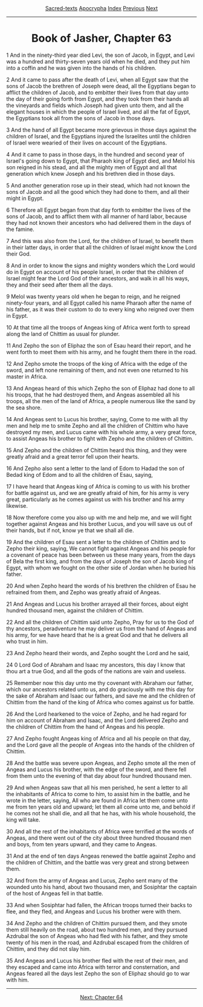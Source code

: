 <body>
 
 
 <center>
 <a href="../../index.htm">Sacred-texts</a>
 <a href="../index.htm">Apocrypha</a>
 <a href="index.htm">Index</a>
 <a href="62.htm">Previous</a>
 <a href="64.htm">Next</a>
 </center>
 <hr>
 <h1 align="CENTER">Book of Jasher, Chapter 63
 </h1>
 
  
 
 
 <p>1 And in the ninety-third year died Levi, the son of Jacob, in Egypt, and Levi was a hundred
 and thirty-seven years old when he died, and they put him into a coffin and he was given into
 the hands of his children.</p><p>
 
 
 </p><p>2 And it came to pass after the death of Levi, when all Egypt saw that the sons of Jacob the
 brethren of Joseph were dead, all the Egyptians began to afflict the children of Jacob, and to
 embitter their lives from that day unto the day of their going forth from Egypt, and they took
 from their hands all the vineyards and fields which Joseph had given unto them, and all the
 elegant houses in which the people of Israel lived, and all the fat of Egypt, the Egyptians took
 all from the sons of Jacob in those days.</p><p>
  
 
 
 </p><p>3 And the hand of all Egypt became more grievous in those days against the children of
 Israel, and the Egyptians injured the Israelites until the children of Israel were wearied of their
 lives on account of the Egyptians.</p><p>
 
 
 </p><p>4 And it came to pass in those days, in the hundred and second year of Israel's going down to
 Egypt, that Pharaoh king of Egypt died, and Melol his son reigned in his stead, and all the
 mighty men of Egypt and all that generation which knew Joseph and his brethren died in
 those days.</p><p>
 
 
 </p><p>5 And another generation rose up in their stead, which had not known the sons of Jacob and
 all the good which they had done to them, and all their might in Egypt.</p><p>
 
 
 </p><p>6 Therefore all Egypt began from that day forth to embitter the lives of the sons of Jacob, and
 to afflict them with all manner of hard labor, because they had not known their ancestors who
 had delivered them in the days of the famine.</p><p>
 
 
 </p><p>7 And this was also from the Lord, for the children of Israel, to benefit them in their latter days,
 in order that all the children of Israel might know the Lord their God.</p><p>
 
 
 </p><p>8 And in order to know the signs and mighty wonders which the Lord would do in Egypt on
 account of his people Israel, in order that the children of Israel might fear the Lord God of
 their ancestors, and walk in all his ways, they and their seed after them all the days.</p><p>
 
 
 </p><p>9 Melol was twenty years old when he began to reign, and he reigned ninety-four years, and
 all Egypt called his name Pharaoh after the name of his father, as it was their custom to do to
 every king who reigned over them in Egypt.</p><p>
 
 
 </p><p>10 At that time all the troops of Angeas king of Africa went forth to spread along the land of
 Chittim as usual for plunder.</p><p>
 
 
 </p><p>11 And Zepho the son of Eliphaz the son of Esau heard their report, and he went forth to
 meet them with his army, and he fought them there in the road.</p><p>
 
 
 </p><p>12 And Zepho smote the troops of the king of Africa with the edge of the sword, and left none
 remaining of them, and not even one returned to his master in Africa.</p><p>
 
 
 </p><p>13 And Angeas heard of this which Zepho the son of Eliphaz had done to all his troops, that
 he had destroyed them, and Angeas assembled all his troops, all the men of the land of
 Africa, a people numerous like the sand by the sea shore.</p><p>
 
 
 </p><p>14 And Angeas sent to Lucus his brother, saying, Come to me with all thy men and help me
 to smite Zepho and all the children of Chittim who have destroyed my men, and Lucus came
 with his whole army, a very great force, to assist Angeas his brother to fight with Zepho and
 the children of Chittim.</p><p>
 
 
 </p><p>15 And Zepho and the children of Chittim heard this thing, and they were greatly afraid and a
 great terror fell upon their hearts.</p><p>
 
 
 </p><p>16 And Zepho also sent a letter to the land of Edom to Hadad the son of Bedad king of Edom
 and to all the children of Esau, saying,</p><p>
 
 
 </p><p>17 I have heard that Angeas king of Africa is coming to us with his brother for battle against
 us, and we are greatly afraid of him, for his army is very great, particularly as he comes
 against us with his brother and his army likewise.</p><p>
 
 
 </p><p>18 Now therefore come you also up with me and help me, and we will fight together against
 Angeas and his brother  Lucus, and you will save us out of their hands, but if not, know ye that we shall all die.</p><p>
 
 
 </p><p>19 And the children of Esau sent a letter to the children of Chittim and to Zepho their king,
 saying, We cannot fight against Angeas and his people for a covenant of peace has been
 between us these many years, from the days of Bela the first king, and from the days of
 Joseph the son of Jacob king of Egypt, with whom we fought on the other side of Jordan
 when he buried his father.</p><p>
 
 
 </p><p>20 And when Zepho heard the words of his brethren the children of Esau he refrained from
 them, and Zepho was greatly afraid of Angeas.</p><p>
 
 
 </p><p>21 And Angeas and Lucus his brother arrayed all their forces, about eight hundred thousand
 men, against the children of Chittim.</p><p>
 
 
 </p><p>22 And all the children of Chittim said unto Zepho, Pray for us to the God of thy ancestors,
 peradventure he may deliver us from the hand of Angeas and his army, for we have heard
 that he is a great God and that he delivers all who trust in him.</p><p>
 
 
 </p><p>23 And Zepho heard their words, and Zepho sought the Lord and he said,</p><p>
 
 
 </p><p>24 0 Lord God of Abraham and Isaac my ancestors, this day I know that thou art a true God,
 and all the gods of the nations are vain and useless.</p><p>
 
 
 </p><p>25 Remember now this day unto me thy covenant with Abraham our father, which our
 ancestors related unto us, and do graciously with me this day for the sake of Abraham and
 Isaac our fathers, and save me and the children of Chittim from the hand of the king of Africa
 who comes against us for battle.</p><p>
 
 
 </p><p>26 And the Lord hearkened to the voice of Zepho, and he had regard for him on account of
 Abraham and Isaac, and the Lord delivered Zepho and the children of Chittim from the hand
 of Angeas and his people.</p><p>
 
 
 </p><p>27 And Zepho fought Angeas king of Africa and all his people on that day, and the Lord gave
 all the people of Angeas into the hands of the children of Chittim.</p><p>
 
 
 </p><p>28 And the battle was severe upon Angeas, and Zepho smote all the men of Angeas and
 Lucus his brother, with the edge of the sword, and there fell from them unto the evening of
 that day about four hundred thousand men.</p><p>
 
 
 </p><p>29 And when Angeas saw that all his men perished, he sent a letter to all the inhabitants of
 Africa to come to him, to assist him in the battle, and he wrote in the letter, saying, All who are
 found in Africa let them come unto me from ten years old and upward; let them all come unto
 me, and behold if he comes not he shall die, and all that he has, with his whole household,
 the king will take.</p><p>
 
 
 </p><p>30 And all the rest of the inhabitants of Africa were terrified at the words of Angeas, and there
 went out of the city about three hundred thousand men and boys, from ten years upward, and
 they came to Angeas.</p><p>
 
 
 </p><p>31 And at the end of ten days Angeas renewed the battle against Zepho and the children of
 Chittim, and the battle was very great and strong between them.</p><p>
 
 
 </p><p>32 And from the army of Angeas and Lucus, Zepho sent many of the wounded unto his hand,
 about two thousand men, and Sosiphtar the captain of the host of Angeas fell in that battle.</p><p>
 
 
 </p><p>33 And when Sosiphtar had fallen, the African troops turned their backs to flee, and they fled,
 and Angeas and Lucus his brother were with them.</p><p>
  
 
 </p><p>34 And Zepho and the children of Chittim pursued them, and they smote them still heavily on
 the road, about two hundred men, and they pursued Azdrubal the son of Angeas who had
 fled with his father, and they smote twenty of his men in the road, and Azdrubal escaped from
 the children of Chittim, and they did not slay him.</p><p>
 
 
 </p><p>35 And Angeas and Lucus his brother fled with the rest of their men, and they escaped and
 came into Africa with terror and consternation, and Angeas feared all the days lest Zepho the
 son of Eliphaz should go to war with him.</p><p>
 
 
 
 </p><hr>
 <p align="CENTER"><a href="64.htm">Next: Chapter 64</a>
 </p></body>